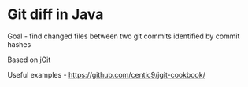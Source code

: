 # Git diff in Java

Goal - find changed files between two git commits identified by commit hashes

Based on [jGit](https://www.eclipse.org/jgit/)

Useful examples - https://github.com/centic9/jgit-cookbook/